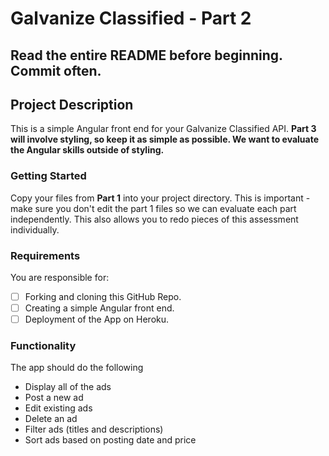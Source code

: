# Galvanize Classified - Part 2

## Read the entire README before beginning. Commit often.

## Project Description

This is a simple Angular front end for your Galvanize Classified API.  **Part 3 will involve styling, so keep it as simple as possible.  We want to evaluate the Angular skills outside of styling.**

### Getting Started

Copy your files from **Part 1** into your project directory.  This is important - make sure you don't edit the part 1 files so we can evaluate each part independently.   This also allows you to redo pieces of this assessment individually.

### Requirements

You are responsible for:

- [ ] Forking and cloning this GitHub Repo.
- [ ] Creating a simple Angular front end.
- [ ] Deployment of the App on Heroku.

### Functionality

The app should do the following

- Display all of the ads
- Post a new ad
- Edit existing ads
- Delete an ad
- Filter ads (titles and descriptions)
- Sort ads based on posting date and price

